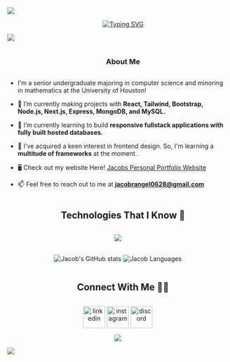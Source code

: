 
<!--horizontal divider(gradiant)-->
<img src="https://user-images.githubusercontent.com/73097560/115834477-dbab4500-a447-11eb-908a-139a6edaec5c.gif">

<!--h1 without bottom border-->
<div id="user-content-toc">
  <ul align="center">
    <p align="center">
      <a href="https://github.com/JacobUH"><img src="https://readme-typing-svg.demolab.com?font=Axiforma&weight=700&size=40&duration=2000&pause=2000&color=F7F7F7&background=0000001F&center=true&vCenter=true&random=false&width=600&height=100&lines=Hi+There%2C+I'm+Jacob!;I'm+A+Software+Engineer;I'm+A+Frontend+Developer;I'm+A+Graphic+Designer;I'm+A+Game+Developer;I'm+A+Leader" alt="Typing SVG" /></a>
    </p>
  </ul>
</div>

<!--horizontal divider(gradiant)-->
<img src="https://user-images.githubusercontent.com/73097560/115834477-dbab4500-a447-11eb-908a-139a6edaec5c.gif">

<!--h2 without bottom border-->
<div id="user-content-toc">
  <ul align="center">
    <summary><h3 style="display: inline-block">About Me</h3></summary>
  </ul>
</div>

<!--Intro start-->
- I'm a senior undergraduate majoring in computer science and minoring in mathematics at the University of Houston!

- 🔭 I’m currently making projects with **React, Tailwind, Bootstrap, Node.js, Next.js, Express, MongoDB, and MySQL.**

- 🌱 I’m currently learning to build **responsive fullstack applications with fully built hosted databases.**

- 🌿 I've acquired a keen interest in frontend design. So, I'm learning a **multitude of frameworks** at the moment.

- 🖥️ Check out my website Here! [Jacobs Personal Portfolio Website](https://jacobuh.github.io/)

- 📫 Feel free to reach out to me at **jacobrangel0628@gmail.com**
<!--Intro end-->

<!--h1 without bottom border-->
<div id="user-content-toc">
  <ul align="center">
    <summary><h2 style="display: inline-block">Technologies That I Know 🌵</h2></summary>
  </ul>
</div>
<!--tech stack icons-->
<p align="center">
  <a href="https://skillicons.dev">
    <img src="https://skillicons.dev/icons?i=c,cpp,cs,py,r,md,js,ts,html,css,sass,react,vite,npm,tailwind,bootstrap,nodejs,nextjs,express,mysql,mongodb,postman,vercel,jest,aws,figma,notion,unity,blender,ps,bash,powershell,git,github&perline=14" />
  </a>
</p>

<!-- Stats -->
<br>
<div align="center">
    <img src="https://github-readme-stats.vercel.app/api?username=JacobUH&&hide=issues&show_icons=true&theme=github_dark" alt="Jacob's GitHub stats">
    <img src="https://github-readme-stats.vercel.app/api/top-langs/?username=JacobUH&layout=compact&theme=github_dark" alt="Jacob Languages">
  </a>
</div>

<!-- Connect with me -->
<!--h2 without bottom border-->
<div id="user-content-toc">
  <ul align="center">
    <summary><h2 style="display: inline-block">Connect With Me ✌🏽</h2></summary>
  </ul>
</div>

<!--icons and links-->
<p align="center">
<a href="https://www.linkedin.com/in/jacob-rangel-uh/" target="blank"><img align="center" src="https://user-images.githubusercontent.com/88904952/234979284-68c11d7f-1acc-4f0c-ac78-044e1037d7b0.png" alt="linkedin" height="50" width="50" /></a>
<a href="https://www.instagram.com/jacobrrangel/" target="blank"><img align="center" src="https://user-images.githubusercontent.com/88904952/234981169-2dd1e58f-4b7e-468c-8213-034ba62156c3.png" alt="instagram" height="50" width="50" /></a>
<a href="https://discordapp.com/users/657255839568101399" target="blank"><img align="center" src="https://user-images.githubusercontent.com/88904952/234982627-019fd336-6248-453c-9b05-97c13fd1d207.png" alt="discord" height="50" width="50" /></a>
</p>


<!--profile visit count-->
<div align="center">
  
[![](https://visitcount.itsvg.in/api?id=JacobUH&label=Profile%20Views&icon=5&pretty=true)](https://visitcount.itsvg.in)  
</div>

<!--horizontal divider(gradiant)-->
<img src="https://user-images.githubusercontent.com/73097560/115834477-dbab4500-a447-11eb-908a-139a6edaec5c.gif">
